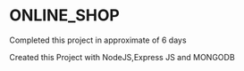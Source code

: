 # ONLINE_SHOP
Completed this project in approximate of 6 days

Created this Project with NodeJS,Express JS and MONGODB
